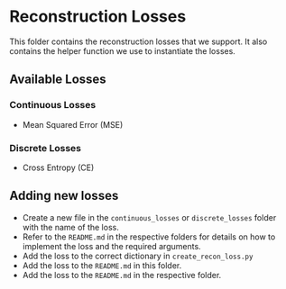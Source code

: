 # Reconstruction Losses
This folder contains the reconstruction losses that we support. It also contains the helper function we use to instantiate the losses.

## Available Losses
### Continuous Losses
- Mean Squared Error (MSE)

### Discrete Losses
- Cross Entropy (CE)

## Adding new losses
- Create a new file in the `continuous_losses` or `discrete_losses` folder with the name of the loss.
- Refer to the `README.md` in the respective folders for details on how to implement the loss and the required arguments.
- Add the loss to the correct dictionary in `create_recon_loss.py`
- Add the loss to the `README.md` in this folder.
- Add the loss to the `README.md` in the respective folder.